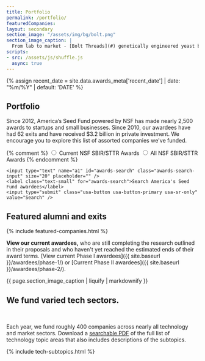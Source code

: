 ```yaml
---
title: Portfolio
permalink: /portfolio/
featuredCompanies:
layout: secondary
section_image: "/assets/img/bg/bolt.png"
section_image_caption: |
  From lab to market - [Bolt Threads](#) genetically engineered yeast brew silk proteins that can be spun into fibers.
scripts:
- src: /assets/js/shuffle.js
  async: true
---
```


{% assign recent_date = site.data.awards_meta['recent_date'] | date: "%m/%Y" | default: 'DATE' %}

<section class="section-header background-light-neutral">
<div class="usa-section usa-content usa-grid" markdown="1">

# Portfolio
Since 2012, America’s Seed Fund powered by NSF has made nearly 2,500 awards to startups and small businesses. Since 2010, our awardees have had 62 exits and have received $3.2 billion in private investment. We encourage you to explore this list of assorted companies we've funded.


<form onsubmit="allAwards(this.a1.value); return false;" class="awards-search-form">
 {% comment %}
 <input id="current" type="radio" name="awards-search" value="currentAwards">
 <label for="current">Current NSF SBIR/STTR Awards</label>

 <input id="all" type="radio" name="awards-search" value="currentAwards">
 <label for="all">All NSF SBIR/STTR Awards</label>
 {% endcomment %}

    <input type="text" name="a1" id="awards-search" class="awards-search-input" size="20" placeholder="" />
    <label class="text-small" for="awards-search">Search America's Seed Fund awardees</label>
    <input type="submit" class="usa-button usa-button-primary usa-sr-only" value="Search" />
</form>

</div>
</section>

<section class="background-light-neutral" markdown="1">
<div class="usa-section-tight-top usa-section usa-content usa-grid" markdown="1">
<h2 class="subhead text-small">Featured alumni and exits</h2>
{% include featured-companies.html %}
</div>
</section>

<section class="background-light-neutral" markdown="1">
<div class="usa-section-tight-top usa-section usa-content usa-grid" markdown="1">

**View our current awardees,** who are still completing the research outlined in their proposals and who haven't yet reached the estimated ends of their award terms. [View current Phase I awardees]({{ site.baseurl }}/awardees/phase-1/) or [Current Phase II awardees]({{ site.baseurl }}/awardees/phase-2/).

</div>
</section>

<section class="section-background-image">
  <div class="usa-grid">
    <div class="usa-width-one-third">
      <div class="caption">{{ page.section_image_caption | liquify | markdownify }}</div>
    </div>
  </div>
</section>

<section class="background-light-neutral">
<div class="usa-section usa-content usa-grid">
<h2 class="text-large">We fund varied tech sectors.</h2>
 <p class="text-medium">Each year, we fund roughly 400 companies across nearly all technology and market sectors. Download a <a href="https://seedfund.nsf.gov/assets/files/applicants/newcombinedtopics.pdf">searchable PDF</a> of the full list of technology topic areas that also includes descriptions of the subtopics.</p>

{% include tech-subtopics.html %}
</div>
</section>


